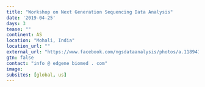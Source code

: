 ```yaml
---
title: "Workshop on Next Generation Sequencing Data Analysis"
date: '2019-04-25'
days: 3
tease: ""
continent: AS
location: "Mohali, India"
location_url: ""
external_url: "https://www.facebook.com/ngsdataanalysis/photos/a.1189417047905209/1189416871238560/?type=3&theater"
gtn: false
contact: "info @ edgene biomed . com"
image: 
subsites: [global, us]
---
```

